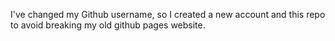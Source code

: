 I've changed my Github username, so I created a new account and this repo to avoid breaking my old github pages website.

